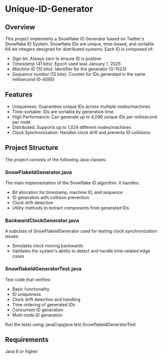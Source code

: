 # Unique-ID-Generator
## Overview
This project implements a Snowflake ID Generator based on Twitter's Snowflake ID System. Snowflake IDs are unique, time-based, and sortable 64-bit integers designed for distributed systems. Each ID is composed of:

- *Sign bit*: Always zero to ensure ID is positive
- *Timestamp* (41 bits): Epoch used was January 1, 2025
- *Machine ID* (10 bits): Identifier for the generator (0-1023)
- *Sequence number* (12 bits): Counter for IDs generated in the same millisecond (0-4095)

## Features

- Uniqueness: Guarantees unique IDs across multiple nodes/machines
- Time-sortable: IDs are sortable by generation time
- High Performance: Can generate up to 4,096 unique IDs per millisecond per node
- Distributed: Supports up to 1,024 different nodes/machines
- Clock Synchronization: Handles clock drift and prevents ID collisions

## Project Structure
The project consists of the following Java classes:

### SnowFlakeIdGenerator.java
The main implementation of the Snowflake ID algorithm. It handles:

- Bit allocation for timestamp, machine ID, and sequence
- ID generation with collision prevention
- Clock drift detection
- Utility methods to extract components from generated IDs

### BackwardClockGenerator.java
A subclass of SnowFlakeIdGenerator used for testing clock synchronization issues:

- Simulates clock moving backwards
- Validates the system's ability to detect and handle time-related edge cases

### SnowflakeIdGeneratorTest.java
Test code that verifies:

- Basic functionality
- ID uniqueness
- Clock drift detection and handling
- Time ordering of generated IDs
- Concurrent ID generation
- Multi-node ID generation

Run the tests using:
 javaCopyjava test.SnowflakeIdGeneratorTest

## Requirements

Java 8 or higher
